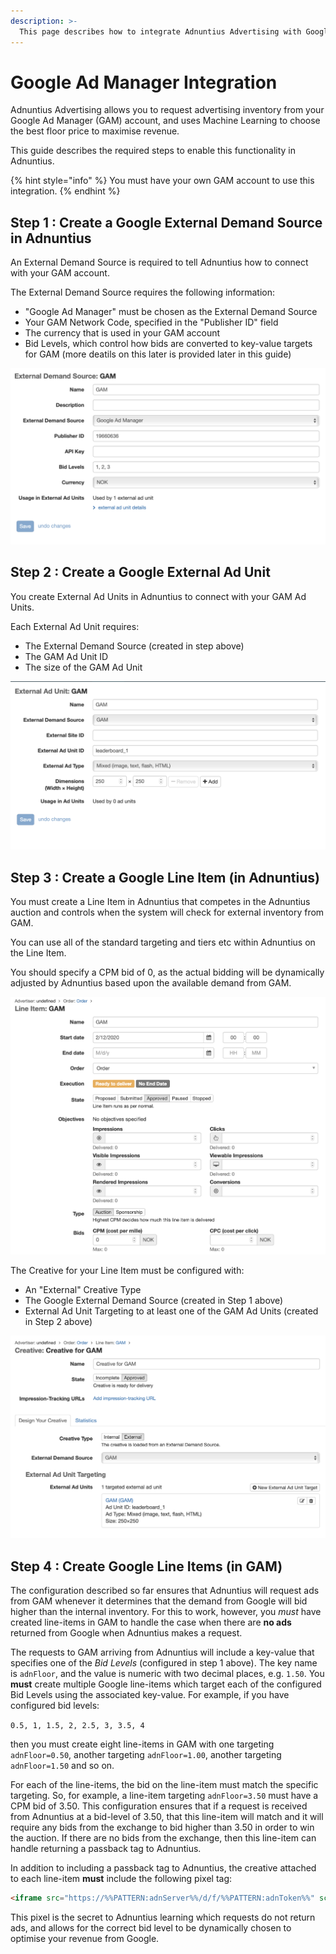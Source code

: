 ```yaml
---
description: >-
  This page describes how to integrate Adnuntius Advertising with Google Ad Manager
---
```


# Google Ad Manager Integration

Adnuntius Advertising allows you to request advertising inventory from your Google Ad Manager (GAM) account, and uses Machine Learning to choose the best floor price to maximise revenue.

This guide describes the required steps to enable this functionality in Adnuntius.

{% hint style="info" %}
You must have your own GAM account to use this integration.
{% endhint %}

## Step 1 : Create a Google External Demand Source in Adnuntius

An External Demand Source is required to tell Adnuntius how to connect with your GAM account.

The External Demand Source requires the following information:

- "Google Ad Manager" must be chosen as the External Demand Source
- Your GAM Network Code, specified in the "Publisher ID" field
- The currency that is used in your GAM account
- Bid Levels, which control how bids are converted to key-value targets for GAM (more deatils on this later is provided later in this guide)

![](../.gitbook/assets/20200612-GAM-EDS.png)

## Step 2 : Create a Google External Ad Unit

You create External Ad Units in Adnuntius to connect with your GAM Ad Units.

Each External Ad Unit requires:

- The External Demand Source (created in step above)
- The GAM Ad Unit ID
- The size of the GAM Ad Unit

![](../.gitbook/assets/20200612-GAM-EA.png)

## Step 3 : Create a Google Line Item (in Adnuntius)

You must create a Line Item in Adnuntius that competes in the Adnuntius auction and controls when the system will check for external inventory from GAM.

You can use all of the standard targeting and tiers etc within Adnuntius on the Line Item.

You should specify a CPM bid of 0, as the actual bidding will be dynamically adjusted by Adnuntius based upon the available demand from GAM.

![](../.gitbook/assets/20200612-GAM-LI.png)

The Creative for your Line Item must be configured with:

- An "External" Creative Type
- The Google External Demand Source (created in Step 1 above)
- External Ad Unit Targeting to at least one of the GAM Ad Units (created in Step 2 above)

![](../.gitbook/assets/20200612-GAM-C.png)


## Step 4 : Create Google Line Items (in GAM)

The configuration described so far ensures that Adnuntius will request ads from GAM whenever it determines that the demand from Google will bid higher than the internal inventory. For this to work, however, you *must* have created line-items in GAM to handle the case when there are **no ads** returned from Google when Adnuntius makes a request.

The requests to GAM arriving from Adnuntius will include a key-value that specifies one of the *Bid Levels* (configured in step 1 above). The key name is `adnFloor`, and the value is numeric with two decimal places, e.g. `1.50`. You **must** create multiple Google line-items which target each of the configured Bid Levels using the associated key-value. For example, if you have configured bid levels:

`0.5, 1, 1.5, 2, 2.5, 3, 3.5, 4`

then you must create eight line-items in GAM with one targeting `adnFloor=0.50`, another targeting `adnFloor=1.00`, another targeting `adnFloor=1.50` and so on.

For each of the line-items, the bid on the line-item must match the specific targeting. So, for example, a line-item targeting `adnFloor=3.50` must have a CPM bid of 3.50. This configuration ensures that if a request is received from Adnuntius at a bid-level of 3.50, that this line-item will match and it will require any bids from the exchange to bid higher than 3.50 in order to win the auction. If there are no bids from the exchange, then this line-item can handle returning a passback tag to Adnuntius.

In addition to including a passback tag to Adnuntius, the creative attached to each line-item **must** include the following pixel tag:

```html
<iframe src="https://%%PATTERN:adnServer%%/d/f/%%PATTERN:adnToken%%" scrolling="no" frameborder="0" width="1" height="1" style="position:absolute;top:-10000px;left:-100000px;"></iframe>
```

This pixel is the secret to Adnuntius learning which requests do not return ads, and allows for the correct bid level to be dynamically chosen to optimise your revenue from Google.
